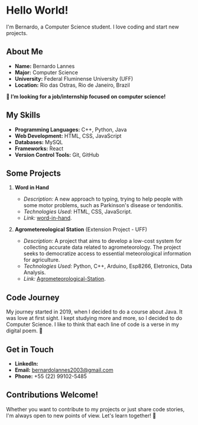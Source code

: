 # Hello World!

I'm Bernardo, a Computer Science student. I love coding and start new projects.

## About Me

- **Name:** Bernardo Lannes
- **Major:** Computer Science
- **University:** Federal Fluminense University (UFF)
- **Location:** Rio das Ostras, Rio de Janeiro, Brazil

**🔭 I’m looking for a job/internship focused on computer science!**

## My Skills

- **Programming Languages:** C++, Python, Java
- **Web Development:** HTML, CSS, JavaScript
- **Databases:** MySQL
- **Frameworks:** React
- **Version Control Tools:** Git, GitHub

## Some Projects

1. **Word in Hand**
   - *Description:* A new approach to typing, trying to help people with some motor problems, such as Parkinson's disease or tendonitis. 
   - *Technologies Used:* HTML, CSS, JavaScript.
   - *Link:* [word-in-hand](https://github.com/BernardoLannes/word-in-hand).
  

2. **Agrometereological Station** (Extension Project - UFF)
   - *Description:* A project that aims to develop a low-cost system for collecting accurate data related to agrometeorology. The project seeks to democratize access to essential meteorological information for agriculture.
   - *Technologies Used:* Python, C++, Arduino, Esp8266, Eletronics, Data Analysis.
   - *Link:* [Agrometeorological-Station](https://github.com/BernardoLannes/Agrometeorological-Station).
<!--
2. **[Project Name 2]**
   - *Description:* A probability calculator for predicting the future.
   - *Technologies Used:* Python, Flask, SQLite
   - *Link:* Destiny Calculator
-->
## Code Journey
My journey started in 2019, when I decided to do a course about Java. It was love at first sight. I kept studying more and more, so I decided to do Computer Science.
I like to think that each line of code is a verse in my digital poem. 🌟

## Get in Touch

- **LinkedIn:** 
- **Email:** bernardolannes2003@gmail.com
- **Phone:** +55 (22) 99102-5485

## Contributions Welcome!

Whether you want to contribute to my projects or just share code stories, I'm always open to new points of view. Let's learn together! 🚀

<!--
**BernardoLannes/BernardoLannes** is a ✨ _special_ ✨ repository because its `README.md` (this file) appears on your GitHub profile.

Here are some ideas to get you started:

- 🔭 I’m currently working on ...
- 🌱 I’m currently learning ...
- 👯 I’m looking to collaborate on ...
- 🤔 I’m looking for help with ...
- 💬 Ask me about ...
- 📫 How to reach me: ...
- 😄 Pronouns: ...
- ⚡ Fun fact: ...
-->
